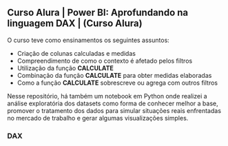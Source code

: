 ## Curso Alura | Power BI: Aprofundando na linguagem DAX | (Curso Alura)

O curso teve como ensinamentos os seguintes assuntos:

- Criação de colunas calculadas e medidas
- Compreendimento de como o contexto é afetado pelos filtros
- Utilização da função **CALCULATE**
- Combinação da função **CALCULATE** para obter medidas elaboradas
- Como a função **CALCULATE** sobrescreve ou agrega com outros filtros

Nesse repositório, há também um notebook em Python onde realizei a análise exploratória dos datasets como forma de conhecer melhor a base, promover o tratamento dos dados para simular situações reais enfrentadas no mercado de trabalho e gerar algumas visualizações simples.

### DAX
